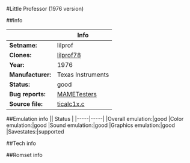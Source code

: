 #Little Professor (1976 version)

##Info

||Info|
|-----|-----|
|**Setname:**|lilprof
|**Clones:**|[lilprof78](lilprof78.md)
|**Year:**|1976
|**Manufacturer:**|Texas Instruments
|**Status:**|good
|**Bug reports:**|[MAMETesters](http://mametesters.org/view_all_set.php?type=1&temporary=y&search=ticalc1x.c)
|**Source file:**|[ticalc1x.c](https://github.com/mamedev/mame/blob/master/src/mess/drivers/ticalc1x.c)

##Emulation info
|| Status |
|-----|-----|
|Overall emulation:|good
|Color emulation:|good
|Sound emulation:|good
|Graphics emulation:|good
|Savestates:|supported

##Tech info

##Romset info

<!--- START OF EDITED COMMENT DO NOT TOUCH TEXT ABOVE-->
